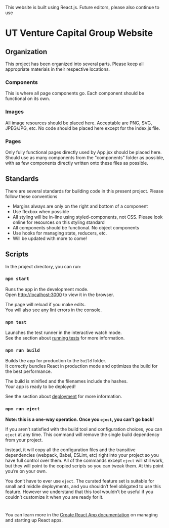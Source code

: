 This website is built using React.js. Future editors, please also continue to use

# UT Venture Capital Group Website

## Organization

This project has been organized into several parts. Please keep all appropriate materials in their respective locations.

### Components

This is where all page components go. Each component should be functional on its own.

### Images

All image resources should be placed here. Acceptable are PNG, SVG, JPEG/JPG, etc. No code should be placed here except for the index.js file.

### Pages

Only fully functional pages directly used by App.jsx should be placed here. Should use as many components from the "components" folder as possible, with as few components directly written onto these files as possible.

## Standards

There are several standards for building code in this present project. Please follow these conventions

- Margins always are only on the right and bottom of a component
- Use flexbox when possible
- All styling will be in-line using styled-components, not CSS. Please look online for resources on this styling standard
- All components should be functional. No object components
- Use hooks for managing state, reducers, etc.
- Will be updated with more to come!

## Scripts

In the project directory, you can run:

### `npm start`

Runs the app in the development mode.<br />
Open [http://localhost:3000](http://localhost:3000) to view it in the browser.

The page will reload if you make edits.<br />
You will also see any lint errors in the console.

### `npm test`

Launches the test runner in the interactive watch mode.<br />
See the section about [running tests](https://facebook.github.io/create-react-app/docs/running-tests) for more information.

### `npm run build`

Builds the app for production to the `build` folder.<br />
It correctly bundles React in production mode and optimizes the build for the best performance.

The build is minified and the filenames include the hashes.<br />
Your app is ready to be deployed!

See the section about [deployment](https://facebook.github.io/create-react-app/docs/deployment) for more information.

### `npm run eject`

**Note: this is a one-way operation. Once you `eject`, you can’t go back!**

If you aren’t satisfied with the build tool and configuration choices, you can `eject` at any time. This command will remove the single build dependency from your project.

Instead, it will copy all the configuration files and the transitive dependencies (webpack, Babel, ESLint, etc) right into your project so you have full control over them. All of the commands except `eject` will still work, but they will point to the copied scripts so you can tweak them. At this point you’re on your own.

You don’t have to ever use `eject`. The curated feature set is suitable for small and middle deployments, and you shouldn’t feel obligated to use this feature. However we understand that this tool wouldn’t be useful if you couldn’t customize it when you are ready for it.

#

You can learn more in the [Create React App documentation](https://facebook.github.io/create-react-app/docs/getting-started) on managing and starting up React apps.
